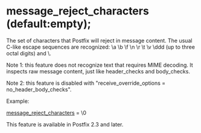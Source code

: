 # message_reject_characters (default:empty); 

 The set of characters that Postfix will reject in message
content.  The usual C-like escape sequences are recognized: \a
\b \f \n \r \t \v \ddd (up to three octal digits) and
\\. 

 Note 1: this feature does not recognize text that requires MIME
decoding. It inspects raw message content, just like header_checks
and body_checks.  

 Note 2: this feature is disabled with "receive_override_options
= no_header_body_checks".  

 Example: 


<a href="postconf.5.html#message_reject_characters">message_reject_characters</a> = \0


 This feature is available in Postfix 2.3 and later.  


